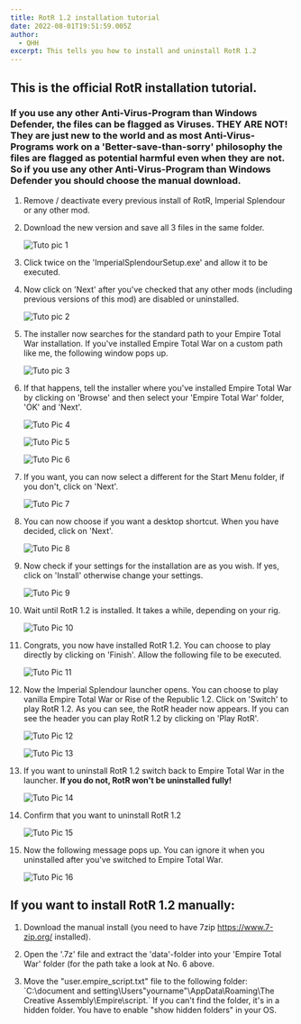 ```yaml
---
title: RotR 1.2 installation tutorial
date: 2022-08-01T19:51:59.005Z
author:
  - QHH
excerpt: This tells you how to install and uninstall RotR 1.2
---
```

## This is the official RotR installation tutorial.

### If you use any other Anti-Virus-Program than Windows Defender, the files can be flagged as Viruses. **THEY ARE NOT!** They are just new to the world and as most Anti-Virus-Programs work on a 'Better-save-than-sorry' philosophy the files are flagged as potential harmful even when they are not. **So if you use any other Anti-Virus-Program than Windows Defender you should choose the manual download.**

1. Remove / deactivate every previous install of RotR, Imperial Splendour or any other mod.
2. Download the new version and save all 3 files in the same folder.

   ![Tuto pic 1](../_img/tuto1.png "Tuto pic 1")
3. Click twice on the 'ImperialSplendourSetup.exe' and allow it to be executed.
4. Now click on 'Next' after you've checked that any other mods (including previous versions of this mod) are disabled or uninstalled.

   ![Tuto pic 2](../_img/tuto2.png "Tuto pic 2")
5. The installer now searches for the standard path to your Empire Total War installation. If you've installed Empire Total War on a custom path like me, the following window pops up.

   ![Tuto pic 3](../_img/tuto3.png "Tuto pic 3")
6. If that happens, tell the installer where you've installed Empire Total War by clicking on 'Browse' and then select your 'Empire Total War' folder, 'OK' and 'Next'.

   ![Tuto Pic 4](../_img/tuto4.png "Tuto Pic 4")

   ![Tuto Pic 5](../_img/tuto5.png "Tuto Pic 5")

   ![Tuto Pic 6](../_img/tuto6.png "Tuto Pic 6")
7. If you want, you can now select a different for the Start Menu folder, if you don't, click on 'Next'.

   ![Tuto Pic 7](../_img/tuto7.png "Tuto Pic 7")
8. You can now choose if you want a desktop shortcut. When you have decided, click on 'Next'.

   ![Tuto Pic 8](../_img/tuto8.png "Tuto Pic 8")
9. Now check if your settings for the installation are as you wish. If yes, click on 'Install' otherwise change your settings.

   ![Tuto Pic 9](../_img/tuto9.png "Tuto Pic 9")
10. Wait until RotR 1.2 is installed. It takes a while, depending on your rig.

    ![Tuto Pic 10](../_img/tuto10.png "Tuto Pic 10")
11. Congrats, you now have installed RotR 1.2. You can choose to play directly by clicking on 'Finish'. Allow the following file to be executed.

    ![Tuto Pic 11](../_img/tuto11.png "Tuto Pic 11")
12. Now the Imperial Splendour launcher opens. You can choose to play vanilla Empire Total War or Rise of the Republic 1.2. Click on 'Switch' to play RotR 1.2. As you can see, the RotR header now appears. If you can see the header you can play RotR 1.2 by clicking on 'Play RotR'.

    ![Tuto Pic 12](../_img/tuto12.png "Tuto Pic 12")

    ![Tuto Pic 13](../_img/tuto13.png "Tuto Pic 13")
13. If you want to uninstall RotR 1.2 switch back to Empire Total War in the launcher. **If you do not, RotR won't be uninstalled fully!**

    ![Tuto Pic 14](../_img/tuto14.png "Tuto Pic 14")
14. Confirm that you want to uninstall RotR 1.2

    ![Tuto Pic 15](../_img/tuto15.png "Tuto Pic 15")
15. Now the following message pops up. You can ignore it when you uninstalled after you've switched to Empire Total War. 

    ![Tuto Pic 16](../_img/tuto16.png "Tuto Pic 16")

## If you want to install RotR 1.2 manually:

1. Download the manual install (you need to have 7zip https://www.7-zip.org/ installed).

2. Open the '.7z' file and extract the 'data'-folder into your 'Empire Total War' folder (for the path take a look at No. 6 above.

3. Move the "user.empire_script.txt" file to the following folder: \`C:\document and setting\Users\"yourname"\AppData\Roaming\The Creative Assembly\Empire\script.\` If you can't find the folder, it's in a hidden folder. You have to enable "show hidden folders" in your OS.